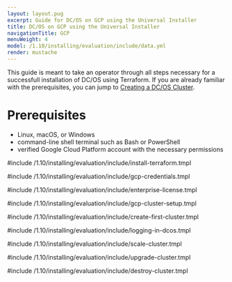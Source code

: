 ```yaml
---
layout: layout.pug
excerpt: Guide for DC/OS on GCP using the Universal Installer
title: DC/OS on GCP using the Universal Installer
navigationTitle: GCP
menuWeight: 4
model: /1.10/installing/evaluation/include/data.yml
render: mustache
---
```


This guide is meant to take an operator through all steps necessary for a successfull installation of DC/OS using Terraform. If you are already familiar with the prerequisites, you can jump to [Creating a DC/OS Cluster](#creating).

# Prerequisites
- Linux, macOS, or Windows
- command-line shell terminal such as Bash or PowerShell
- verified Google Cloud Platform account with the necessary permissions

#include /1.10/installing/evaluation/include/install-terraform.tmpl

#include /1.10/installing/evaluation/include/gcp-credentials.tmpl

#include /1.10/installing/evaluation/include/enterprise-license.tmpl

#include /1.10/installing/evaluation/include/gcp-cluster-setup.tmpl

#include /1.10/installing/evaluation/include/create-first-cluster.tmpl

#include /1.10/installing/evaluation/include/logging-in-dcos.tmpl

#include /1.10/installing/evaluation/include/scale-cluster.tmpl

#include /1.10/installing/evaluation/include/upgrade-cluster.tmpl

#include /1.10/installing/evaluation/include/destroy-cluster.tmpl
